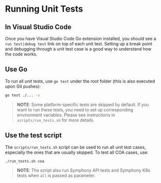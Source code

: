 # Running Unit Tests

## In Visual Studio Code
Once you have Visual Studio Code Go extension installed, you should see a ```run test|debug test``` link on top of each unit test. Setting up a break point and debugging through a unit test case is a good way to understand how the code works.

## Use Go
To run all unit tests, use ```go test``` under the root folder (this is also executed upon Git pushes):
```bash
go test ./... -v
```
> **NOTE**: Some platform-specific tests are skipped by default. If you want to run these tests, you need to set up corresponding environment variables. Please see instructions in ```scripts/run_tests.sh``` for more details.

## Use the test script
The ```scripts/run_tests.sh``` script can be used to run all unit test cases, especially the ones that are usually skipped. To test all COA cases, use:
```bash
./run_tests.sh coa
```
> **NOTE**: The script also run Symphony API tests and Symphony K8s tests when ```all``` is passed as parameter.